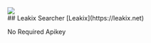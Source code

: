 <img src=https://github.com/tegal1337/leakix/blob/main/leakix.png>
<br>
## Leakix Searcher
[Leakix](https://leakix.net)

No Required Apikey
